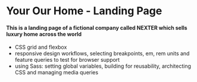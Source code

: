 # Your Our Home - Landing Page

<h4>This is a landing page of a fictional company called NEXTER which sells luxury home across the world</h4>
<ul>
  <li>CSS grid and flexbox</li>
  <li>responsive design workflows, selecting breakpoints, em, rem units and feature queries to test for browser support</li>
  <li>using Sass: setting global variables, building for reusability, architecting CSS and managing media queries</li>
</ul>
